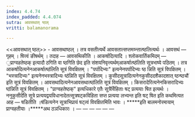 ```yaml
---
index: 4.4.74
index_padded: 4.4.074
sutra: आवसथात् ष्ठल्
vritti: balamanorama

---
```

<<आवसथात् ष्ठल्>> - आवसथाष्ठल् । तत्र वसतीत्यर्थे आवसतात्सप्तमय्न्तात्ष्ठलित्यर्थः । आवसथं — गृहम् । षित्त्वं ङीषर्थम् । तदाह — आवसथिकीति । आकर्षादित्यादि । श्लोकवार्तिकमिदम् — ॒प्राग्वहतेष्ठक् इत्यादौ ठगिति वा ष्ठगिति छेद इति संशयनिवृत्त्यर्थम्आकर्षात्ष्ठ॑लिति सूत्रभाष्ये पठितम् । तत्र आकर्षादित्यनेनआकर्षात्ष्ठ॑लिति सूत्रं विवक्षितम् । "पर्पादिभ्यः" इत्यनेनपर्पादिभ्यः ष्ठ न्निति सूत्रं विपक्षितम् । "भस्त्रादिभ्यः" इत्यनेनभस्त्रादिभ्यः ष्ठ॑न्निति सूत्रं विवक्षितम् । कुसीदसूत्रादित्यनेनकुसीददशैकादशात् ष्ठन्ष्ठचौ॑ इति सूत्रं विवक्षितम् । आवसथादित्यनेनआवसथात्ष्ठ॑लिति सूत्रं विवक्षितम् । किसरादेरित्यनेनकिसरादिभ्यः ष्ठ॑न्निति सूत्रं विवक्षितम् । "प्राग्वहतेष्ठक्" इत्यधिकारे एतैः सूत्रैर्विहिताः षट् प्रत्ययाः षित इत्यर्थः । ननुकुसीदे॑ति सूत्रे प्रत्ययद्वयविधानादेतत्सूत्रषट्कविहिता सप्त प्रत्यया लभ्यन्त इति षट् षित इति कथमित्यत आह — षडितीति ।ष॑डित्यनेन सूत्राभिप्रायं षट्त्वं विवक्षितमिति भावः । *****इति बालमनोरमायाम् प्राग्वहतीयाः ।*****अथ ठञधिकारः ।  —  —  —  —  —  — 